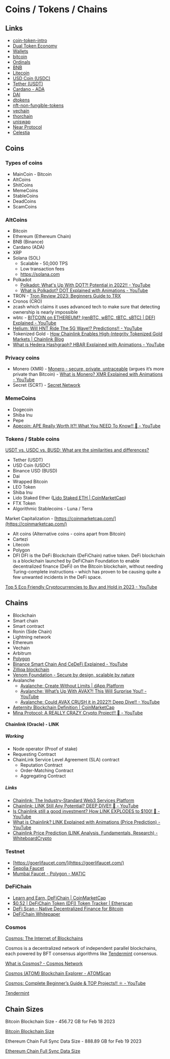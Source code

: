 # Coins / Tokens / Chains

## Links

- [coin-token-intro](decentralized-applications/coins-tokens-chains/coin-token-intro.md)
- [Dual Token Economy](decentralized-applications/coins-tokens-chains/dual-token-economy.md)
- [Wallets](decentralized-applications/coins-tokens-chains/wallets.md)
- [bitcoin](decentralized-applications/coins-tokens-chains/bitcoin.md)
- [Ordinals](decentralized-applications/coins-tokens-chains/ordinals.md)
- [BNB](decentralized-applications/coins-tokens-chains/bnb.md)
- [Litecoin](decentralized-applications/coins-tokens-chains/litecoin.md)
- [USD Coin (USDC)](decentralized-applications/coins-tokens-chains/usdc.md)
- [Tether (USDT)](decentralized-applications/coins-tokens-chains/usdt.md)
- [Cardano - ADA](decentralized-applications/coins-tokens-chains/cardano.md)
- [DAI](decentralized-applications/coins-tokens-chains/dai.md)
- [dtokens](decentralized-applications/coins-tokens-chains/dtokens.md)
- [nft-non-fungible-tokens](decentralized-applications/coins-tokens-chains/nft-non-fungible-tokens.md)
- [vechain](decentralized-applications/coins-tokens-chains/vechain.md)
- [thorchain](decentralized-applications/coins-tokens-chains/thorchain.md)
- [uniswap](decentralized-applications/coins-tokens-chains/uniswap.md)
- [Near Protocol](decentralized-applications/coins-tokens-chains/near-protocol.md)
- [Celestia](decentralized-applications/coins-tokens-chains/celestia.md)

## Coins

### Types of coins

- MainCoin - Bitcoin
- AltCoins
- ShitCoins
- MemeCoins
- StableCoins
- DeadCoins
- ScamCoins

### AltCoins

- Bitcoin
- Ethereum (Ethereum Chain)
- BNB (Binance)
- Cardano (ADA)
- XRP
- Solana (SOL)
  - Scalable - 50,000 TPS
  - Low transaction fees
  - <https://solana.com>
- Polkadot
  - [Polkadot: What's Up With DOT?! Potential in 2022!! - YouTube](https://www.youtube.com/watch?v=H7S5k5jWp48)
  - [What is Polkadot? DOT Explained with Animations - YouTube](https://www.youtube.com/watch?v=YlAdEQp6ekM)
- TRON - [Tron Review 2023: Beginners Guide to TRX](https://www.coinbureau.com/review/tron-trx-review/)
- Cronos (CRO)
- zcash which claims it uses advanced tech to make sure that detecting ownership is nearly impossible
- wbtc - [BITCOIN on ETHEREUM? (renBTC, wBTC, tBTC, sBTC) | DEFI Explained - YouTube](https://www.youtube.com/watch?v=iExly7FGKAQ)
- [Helium: Will HNT Ride The 5G Wave!? Predictions!! - YouTube](https://www.youtube.com/watch?v=cTWv_lv5dG4)
- Tokenized Gold - [How Chainlink Enables High-Integrity Tokenized Gold Markets | Chainlink Blog](https://blog.chain.link/what-is-tokenized-gold/)
- [What is Hedera Hashgraph? HBAR Explained with Animations - YouTube](https://www.youtube.com/watch?v=5UJsowkiYDY)

### Privacy coins

- Monero (XMR) - [Monero - secure, private, untraceable](https://www.getmonero.org/) (argues it’s more private than Bitcoin) - [What is Monero? XMR Explained with Animations - YouTube](https://www.youtube.com/watch?v=B7sLnmlZ-kU)
- Secret (SCRT) - [Secret Network](https://scrt.network/)

### MemeCoins

- Dogecoin
- Shiba Inu
- Pepe
- [Apecoin: APE Really Worth It?! What You NEED To Know!! 🦧 - YouTube](https://www.youtube.com/watch?v=Zi-7MqpbV4o)

### Tokens / Stable coins

[USDT vs. USDC vs. BUSD: What are the similarities and differences?](https://cointelegraph.com/learn/usdt-vs-usdc-vs-busd-what-are-the-similarities-and-differences)

- Tether (USDT)
- USD Coin (USDC)
- Binance USD (BUSD)
- Dai
- Wrapped Bitcoin
- LEO Token
- Shiba Inu
- Lido Staked Ether ([Lido Staked ETH | CoinMarketCap](https://coinmarketcap.com/currencies/steth/))
- FTX Token
- Algorithmic Stablecoins - Luna / Terra

Market Capitalization - [https://coinmarketcap.com/](https://coinmarketcap.com/)

- Alt coins (Alternative coins - coins apart from Bitcoin)
- Cartezi
- Litecoin
- Polygon
- DFI
  DFI is the DeFi Blockchain (DeFiChain) native token. DeFi blockchain is a blockchain launched by DeFiChain Foundation to enable decentralized finance (DeFi) on the Bitcoin blockchain, without needing Turing-complete instructions – which has proven to be causing quite a few unwanted incidents in the DeFi space.

[Top 5 Eco Friendly Cryptocurrencies to Buy and Hold in 2023 - YouTube](https://www.youtube.com/watch?v=7XV3TFISzUk)

## Chains

- Blockchain
- Smart chain
- Smart contract
- Ronin (Side Chain)
- Lightning network
- Ethereum
- Vechain
- Arbitrum
- [Polygon](decentralized-applications/ethereum/polygon.md)
- [Binance Smart Chain And CeDeFi Explained - YouTube](https://www.youtube.com/watch?v=iJDoc0kvXLc)
- [Zilliqa blockchain](https://www.zilliqa.com/what-is-zil)
- [Venom Foundation - Secure by design, scalable by nature](https://venom.foundation/)
- Avalanche
  - [Avalanche: Create Without Limits | dApp Platform](https://www.avax.network/)
  - [Avalanche: What’s Up With AVAX?! This Will Surprise You!! - YouTube](https://www.youtube.com/watch?v=kts3zcktuZ8)
  - [Avalanche: Could AVAX CRUSH it in 2022?! Deep Dive!! - YouTube](https://www.youtube.com/watch?v=JKiB_4TPXDM)
- [Aeternity Blockchain Definition | CoinMarketCap](https://coinmarketcap.com/alexandria/glossary/aeternity-blockchain)
- [Mina Protocol: A REALLY CRAZY Crypto Project!! 🤯 - YouTube](https://www.youtube.com/watch?v=Zj6rNewnbrw)

#### Chainlink (Oracle) - LINK

##### Working

- Node operator (Proof of stake)
- Requesting Contract
- ChainLink Service Level Agreement (SLA) contract
  - Reputation Contract
  - Order-Matching Contract
  - Aggregating Contract

##### Links

- [Chainlink: The Industry-Standard Web3 Services Platform](https://chain.link/)
- [Chainlink: LINK Still Any Potential? DEEP DIVE!! 🔗 - YouTube](https://www.youtube.com/watch?v=EDBbsrTbrjU)
- [Is Chainlink still a good investment? How LINK EXPLODES to $100! 🚀 - YouTube](https://www.youtube.com/watch?v=qdt4E8e22TU)
- [What is Chainlink? LINK Explained with Animations (Price Prediction) - YouTube](https://www.youtube.com/watch?v=GnXsJe2wZ_w)
- [Chainlink Price Prediction (LINK Analysis, Fundamentals, Research) - WhiteboardCrypto](https://whiteboardcrypto.com/chainlink-price-prediction/)

### Testnet

- [https://goerlifaucet.com/](https://goerlifaucet.com/)
- [Sepolia Faucet](https://sepoliafaucet.com/)
- [Mumbai Faucet - Polygon - MATIC](https://mumbaifaucet.com/)

### DeFiChain

- [Learn and Earn, DeFiChain | CoinMarketCap](https://coinmarketcap.com/earn/project/defichain)
- [$0.52 | DeFiChain Token (DFI) Token Tracker | Etherscan](https://etherscan.io/token/0x8fc8f8269ebca376d046ce292dc7eac40c8d358a)
- [DeFi Scan – Native Decentralized Finance for Bitcoin](https://defiscan.live/)
- [DeFiChain Whitepaper](https://defichain.com/white-paper/)

### Cosmos

[Cosmos: The Internet of Blockchains](https://cosmos.network/)

Cosmos is a decentralized network of independent parallel blockchains, each powered by  BFT consensus algorithms like [Tendermint](https://v1.cosmos.network/intro#what-is-tendermint-core-and-the-abci) consensus.

[What is Cosmos? - Cosmos Network](https://v1.cosmos.network/intro)

[Cosmos (ATOM) Blockchain Explorer - ATOMScan](https://atomscan.com/)

[Cosmos: Complete Beginner’s Guide & TOP Projects!! ⚛️ - YouTube](https://www.youtube.com/watch?v=sgIGVsg51W8)

[Tendermint](https://tendermint.com/)

## Chain Sizes

Bitcoin Blockchain Size - 456.72 GB for Feb 18 2023

[Bitcoin Blockchain Size](https://ycharts.com/indicators/bitcoin_blockchain_size)

Ethereum Chain Full Sync Data Size - 888.89 GB for Feb 19 2023

[Ethereum Chain Full Sync Data Size](https://ycharts.com/indicators/ethereum_chain_full_sync_data_size)
